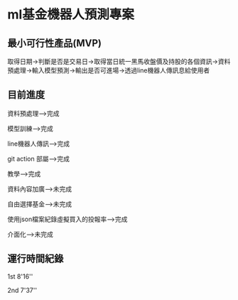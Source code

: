 # ml基金機器人預測專案

## 最小可行性產品(MVP)
取得日期->判斷是否是交易日->取得當日統一黑馬收盤價及持股的各個資訊->資料預處理->輸入模型預測->輸出是否可進場->透過line機器人傳訊息給使用者

## 目前進度
資料預處理-->完成

模型訓練-->完成

line機器人傳訊-->完成

git action 部屬-->完成

教學-->完成

資料內容加廣-->未完成

自由選擇基金-->未完成

使用json檔案紀錄虛擬買入的投報率-->完成

介面化-->未完成

## 運行時間紀錄

1st 8'16''

2nd 7'37''

